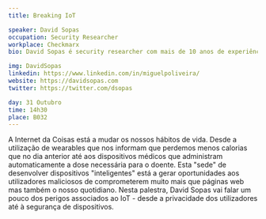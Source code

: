 ```yaml
---
title: Breaking IoT

speaker: David Sopas
occupation: Security Researcher
workplace: Checkmarx
bio: David Sopas é security researcher com mais de 10 anos de experiência. Atualmente lidera uma equipa de researchers da Checkmarx, é co-fundador da Char49 e Pentester da Cobalt. Foi reconhecido publicamente por encontrar falhas em empresas como Google, Microsoft, Adobe, eBay, Amazon e muitas outras. Alguns trabalhos de research do David já foram apresentados em conferências de segurança, como por exemplo, na Defcon, BSides e OWASP Appsec.

img: DavidSopas
linkedin: https://www.linkedin.com/in/miguelpoliveira/
website: https://davidsopas.com
twitter: https://twitter.com/dsopas

day: 31 Outubro
time: 14h30
place: B032
---
```


A Internet da Coisas está a mudar os nossos hábitos de vida. Desde a utilização de wearables que nos informam que perdemos menos calorias que no dia anterior até aos dispositivos médicos que administram automaticamente a dose necessária para o doente. Esta "sede" de desenvolver dispositivos "inteligentes" está a gerar oportunidades aos
utilizadores maliciosos de comprometerem muito mais que páginas web mas também o nosso quotidiano.
Nesta palestra, David Sopas vai falar um pouco dos perigos associados ao IoT - desde a privacidade dos utilizadores até à segurança de dispositivos.


